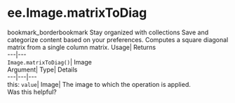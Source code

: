  
#  ee.Image.matrixToDiag 
bookmark_borderbookmark Stay organized with collections  Save and categorize content based on your preferences.
Computes a square diagonal matrix from a single column matrix. 
Usage| Returns  
---|---  
`Image.matrixToDiag()`| Image  
Argument| Type| Details  
---|---|---  
this: `value`| Image| The image to which the operation is applied.  
Was this helpful?
